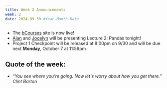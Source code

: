 ```yaml
---
title: Week 2 Announcements
week: 2
date: 2024-09-30 #Year-Month-Date
---
```

* The <a href = "https://bcourses.berkeley.edu/courses/1539886" target = "_blank">bCourses</a> site is now live! 
* [Alan](https://www.linkedin.com/in/alanwang03/) and [Jocelyn](https://www.linkedin.com/in/jocelyn-ding/) will be presenting Lecture 2: Pandas tonight! 
* Project 1 Checkpoint will be released at 8:00pm on 9/30 and will be due next **Monday**, October 7 at 11:59pm


## Quote of the week:
* *“You see where you're going. Now let's worry about how you get there.” Clint Barton*